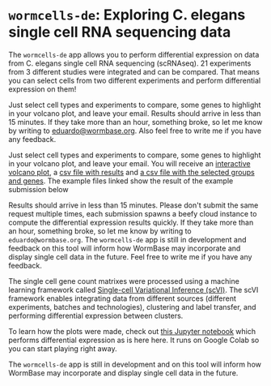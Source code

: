 # `wormcells-de`: Exploring C. elegans single cell RNA sequencing data  

The `wormcells-de` app allows you to perform differential expression on data from C. elegans single cell RNA sequencing (scRNAseq). 21 experiments from 3 different studies were integrated and can be compared. That means you can select cells from two different experiments and perform differential expression on them!

Just select cell types and experiments to compare, some genes to highlight in your volcano plot, and leave your email. Results should arrive in less than 15 minutes. If they take more than an hour, something broke, so let me know by writing to eduardo@wormbase.org. Also feel free to write me if you have any feedback.

Just select cell types and experiments to compare, some genes to highlight in your volcano plot, and leave
    your email. You will receive an [interactive volcano plot](https://scvi-differential-expression.s3.us-east-2.amazonaws.com/plots/eduardo%40wormbase.org%4020200227-233946-results.html), a
    [csv file with results](https://scvi-differential-expression.s3.us-east-2.amazonaws.com/csv/eduardo%40wormbase.org%4020200227-233946-results.csv) and [a csv file with the selected groups and genes](https://scvi-differential-expression.s3.us-east-2.amazonaws.com/submissions/eduardo%40wormbase.org%2520200227-233946.csv").
        The example files linked show the result of the example submission below

Results should arrive in less than 15 minutes. Please don't submit the same request multiple times, each submission spawns a beefy cloud instance to compute the differential expression results quickly. If they take more than an hour, something broke, so let me know by writing to `eduardo@wormbase.org`. The `wormcells-de` app is still in development and feedback
on this tool will inform how WormBase may incorporate and display single cell data in the future. Feel free to write me if you have any feedback.

The single cell gene count matrixes were processed using a machine learning framework called [Single-cell Variational Inference (scVI)](https://github.com/YosefLab/scVI). The scVI framework enables integrating data from different sources (different experiments, batches and technologies), clustering and label transfer, and performing differential expression between clusters.

To learn how the plots were made, check out [this Jupyter notebook](https://colab.research.google.com/drive/1hF7KSujhhHcyxzWkzAHy9lazXLexainr) which performs differential expression as is here here. It runs on Google Colab so you can start playing right away.

The `wormcells-de` app is still in development and on this tool will inform how WormBase may incorporate and display single cell data in the future. 
